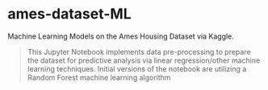# ames-dataset-ML
Machine Learning Models on the Ames Housing Dataset via Kaggle.
> This Jupyter Notebook implements data pre-processing to prepare the dataset for predictive analysis via linear regression/other machine learning techniques. Initial versions of the notebook are utilizing a Random Forest machine learning algorithm
